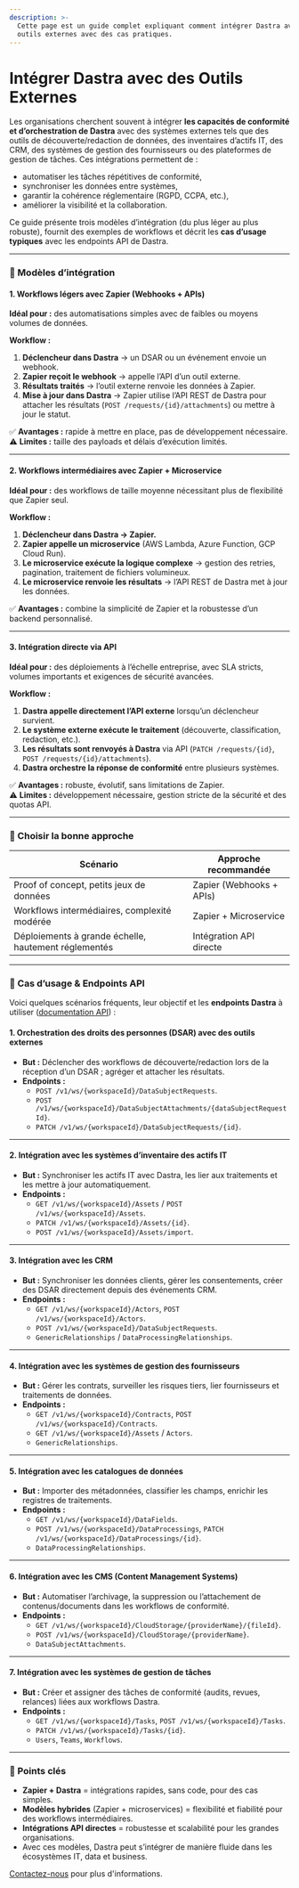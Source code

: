 ```yaml
---
description: >-
  Cette page est un guide complet expliquant comment intégrer Dastra avec des
  outils externes avec des cas pratiques.
---
```


# Intégrer Dastra avec des Outils Externes

Les organisations cherchent souvent à intégrer **les capacités de conformité et d’orchestration de Dastra** avec des systèmes externes tels que des outils de découverte/redaction de données, des inventaires d’actifs IT, des CRM, des systèmes de gestion des fournisseurs ou des plateformes de gestion de tâches. Ces intégrations permettent de :

* automatiser les tâches répétitives de conformité,
* synchroniser les données entre systèmes,
* garantir la cohérence réglementaire (RGPD, CCPA, etc.),
* améliorer la visibilité et la collaboration.

Ce guide présente trois modèles d’intégration (du plus léger au plus robuste), fournit des exemples de workflows et décrit les **cas d’usage typiques** avec les endpoints API de Dastra.

***

### 🔹 Modèles d’intégration

#### 1. Workflows légers avec Zapier (Webhooks + APIs)

**Idéal pour :** des automatisations simples avec de faibles ou moyens volumes de données.

**Workflow :**

1. **Déclencheur dans Dastra** → un DSAR ou un événement envoie un webhook.
2. **Zapier reçoit le webhook** → appelle l’API d’un outil externe.
3. **Résultats traités** → l’outil externe renvoie les données à Zapier.
4. **Mise à jour dans Dastra** → Zapier utilise l’API REST de Dastra pour attacher les résultats (`POST /requests/{id}/attachments`) ou mettre à jour le statut.

✅ **Avantages :** rapide à mettre en place, pas de développement nécessaire.\
⚠️ **Limites :** taille des payloads et délais d’exécution limités.

***

#### 2. Workflows intermédiaires avec Zapier + Microservice

**Idéal pour :** des workflows de taille moyenne nécessitant plus de flexibilité que Zapier seul.

**Workflow :**

1. **Déclencheur dans Dastra → Zapier.**
2. **Zapier appelle un microservice** (AWS Lambda, Azure Function, GCP Cloud Run).
3. **Le microservice exécute la logique complexe** → gestion des retries, pagination, traitement de fichiers volumineux.
4. **Le microservice renvoie les résultats** → l’API REST de Dastra met à jour les données.

✅ **Avantages :** combine la simplicité de Zapier et la robustesse d’un backend personnalisé.

***

#### 3. Intégration directe via API

**Idéal pour :** des déploiements à l’échelle entreprise, avec SLA stricts, volumes importants et exigences de sécurité avancées.

**Workflow :**

1. **Dastra appelle directement l’API externe** lorsqu’un déclencheur survient.
2. **Le système externe exécute le traitement** (découverte, classification, redaction, etc.).
3. **Les résultats sont renvoyés à Dastra** via API (`PATCH /requests/{id}`, `POST /requests/{id}/attachments`).
4. **Dastra orchestre la réponse de conformité** entre plusieurs systèmes.

✅ **Avantages :** robuste, évolutif, sans limitations de Zapier.\
⚠️ **Limites :** développement nécessaire, gestion stricte de la sécurité et des quotas API.

***

### 🔹 Choisir la bonne approche

| **Scénario**                                         | **Approche recommandée** |
| ---------------------------------------------------- | ------------------------ |
| Proof of concept, petits jeux de données             | Zapier (Webhooks + APIs) |
| Workflows intermédiaires, complexité modérée         | Zapier + Microservice    |
| Déploiements à grande échelle, hautement réglementés | Intégration API directe  |

***

### 📘 Cas d’usage & Endpoints API

Voici quelques scénarios fréquents, leur objectif et les **endpoints Dastra** à utiliser ([documentation API](https://dastra.readme.io/reference/rate-limiting)) :

#### 1. Orchestration des droits des personnes (DSAR) avec des outils externes

* **But :** Déclencher des workflows de découverte/redaction lors de la réception d’un DSAR ; agréger et attacher les résultats.
* **Endpoints :**
  * `POST /v1/ws/{workspaceId}/DataSubjectRequests`.
  * `POST /v1/ws/{workspaceId}/DataSubjectAttachments/{dataSubjectRequestId}`.
  * `PATCH /v1/ws/{workspaceId}/DataSubjectRequests/{id}`.

***

#### 2. Intégration avec les systèmes d’inventaire des actifs IT

* **But :** Synchroniser les actifs IT avec Dastra, les lier aux traitements et les mettre à jour automatiquement.
* **Endpoints :**
  * `GET /v1/ws/{workspaceId}/Assets` / `POST /v1/ws/{workspaceId}/Assets`.
  * `PATCH /v1/ws/{workspaceId}/Assets/{id}`.
  * `POST /v1/ws/{workspaceId}/Assets/import`.

***

#### 3. Intégration avec les CRM

* **But :** Synchroniser les données clients, gérer les consentements, créer des DSAR directement depuis des événements CRM.
* **Endpoints :**
  * `GET /v1/ws/{workspaceId}/Actors`, `POST /v1/ws/{workspaceId}/Actors`.
  * `POST /v1/ws/{workspaceId}/DataSubjectRequests`.
  * `GenericRelationships` / `DataProcessingRelationships`.

***

#### 4. Intégration avec les systèmes de gestion des fournisseurs

* **But :** Gérer les contrats, surveiller les risques tiers, lier fournisseurs et traitements de données.
* **Endpoints :**
  * `GET /v1/ws/{workspaceId}/Contracts`, `POST /v1/ws/{workspaceId}/Contracts`.
  * `GET /v1/ws/{workspaceId}/Assets` / `Actors`.
  * `GenericRelationships`.

***

#### 5. Intégration avec les catalogues de données

* **But :** Importer des métadonnées, classifier les champs, enrichir les registres de traitements.
* **Endpoints :**
  * `GET /v1/ws/{workspaceId}/DataFields`.
  * `POST /v1/ws/{workspaceId}/DataProcessings`, `PATCH /v1/ws/{workspaceId}/DataProcessings/{id}`.
  * `DataProcessingRelationships`.

***

#### 6. Intégration avec les CMS (Content Management Systems)

* **But :** Automatiser l’archivage, la suppression ou l’attachement de contenus/documents dans les workflows de conformité.
* **Endpoints :**
  * `GET /v1/ws/{workspaceId}/CloudStorage/{providerName}/{fileId}`.
  * `POST /v1/ws/{workspaceId}/CloudStorage/{providerName}`.
  * `DataSubjectAttachments`.

***

#### 7. Intégration avec les systèmes de gestion de tâches

* **But :** Créer et assigner des tâches de conformité (audits, revues, relances) liées aux workflows Dastra.
* **Endpoints :**
  * `GET /v1/ws/{workspaceId}/Tasks`, `POST /v1/ws/{workspaceId}/Tasks`.
  * `PATCH /v1/ws/{workspaceId}/Tasks/{id}`.
  * `Users`, `Teams`, `Workflows`.

***

### 🚀 Points clés

* **Zapier + Dastra** = intégrations rapides, sans code, pour des cas simples.
* **Modèles hybrides** (Zapier + microservices) = flexibilité et fiabilité pour des workflows intermédiaires.
* **Intégrations API directes** = robustesse et scalabilité pour les grandes organisations.
* Avec ces modèles, Dastra peut s’intégrer de manière fluide dans les écosystèmes IT, data et business.



[Contactez-nous](https://www.dastra.eu/fr/contacts/demo) pour plus d'informations.
